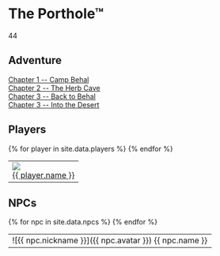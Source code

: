 # The Porthole™

44

## Adventure
[Chapter 1 -- Camp Behal](chapter01.md)  
[Chapter 2 -- The Herb Cave](chapter02.md)  
[Chapter 3 -- Back to Behal](chapter03.md)  
[Chapter 3 -- Into the Desert](chapter04.md)  

## Players
<table><tr>
  {% for player in site.data.players %}
    <td><a href="https://www.dndbeyond.com/characters/{{ player.dndbeyond }}">
    <img src="{{ player.avatar }}"/><br>
    {{ player.name }}</a></td>  
  {% endfor %}
</tr></table>

## NPCs
<table><tr>
  {% for npc in site.data.npcs %}
  <td markdown="span">![{{ npc.nickname }}]({{ npc.avatar }})  
    {{ npc.name }}</td>
{% endfor %}
</tr></table>

